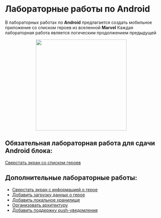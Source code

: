 # Лабораторные работы по **Android** 

В лабораторных работах по **Android** предлагается создать мобильное приложение со списком героев из вселенной **Marvel** 
Каждая лабораторная работа является логическим продолжением предыдущей

<p align="center">
  <img src="../Images/marvel_hero.gif" width=300></img>
</p>

## Обязательная лабораторная работа для сдачи Android блока:
  [Сверстать экран со списком героев](./Lab01.md)

## Дополнительные лабораторные работы:
- [Сверстать экран с информацией о герое](./Lab02.md)<br>
- [Добавить загрузку данных о герое](./Lab03.md)<br>
- [Добавить локальное хранилище](./Lab04.md)<br>
- [Организовать архитектуру](./Lab05.md)<br>
- [Добавить поддержку push-уведомления](./Lab06.md)

